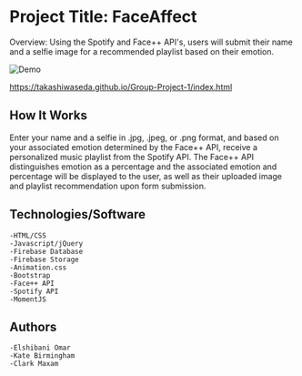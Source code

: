 # Project Title: FaceAffect

Overview: Using the Spotify and Face++ API's, users will submit their name and a selfie image for a recommended playlist based on their emotion.

![Demo](https://user-images.githubusercontent.com/30732917/36610509-c146d650-188d-11e8-8206-fcb08317b9c5.gif)
 	
https://takashiwaseda.github.io/Group-Project-1/index.html


## How It Works
Enter your name and a selfie in .jpg, .jpeg, or .png format, and based on your associated emotion determined by the Face++ API, receive a personalized music playlist from the Spotify API. The Face++ API distinguishes emotion as a percentage and the associated emotion and percentage will be displayed to the user, as well as their uploaded image and playlist recommendation upon form submission. 

## Technologies/Software
	-HTML/CSS
	-Javascript/jQuery
	-Firebase Database
	-Firebase Storage
	-Animation.css
	-Bootstrap
	-Face++ API
	-Spotify API
	-MomentJS
## Authors
	-Elshibani Omar
	-Kate Birmingham
	-Clark Maxam

